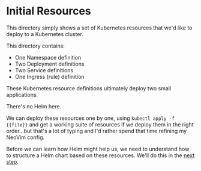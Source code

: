 # Initial Resources

This directory simply shows a set of Kubernetes resources that we'd like to deploy to a Kubernetes cluster.

This directory contains:

- One Namespace definition
- Two Deployment definitions
- Two Service definitions
- One Ingress (rule) definition

These Kubernetes resource definitions ultimately deploy two small applications.

There's no Helm here.

We can deploy these resources one by one, using `kubectl apply -f {{file}}` and get a working suite of resources if we deploy them in the right order...but that's a lot of typing and I'd rather spend that time refining my NeoVim config.

Before we can learn how Helm might help us, we need to understand how to structure a Helm chart based on these resources. We'll do this in the [next step](../01-helm-chart-layout/README.md).
